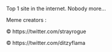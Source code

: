 Top 1 site in the internet. Nobody more...



Meme creators :
<p>© https://twitter.com/strayrogue
<p>© https://twitter.com/ditzyflama
